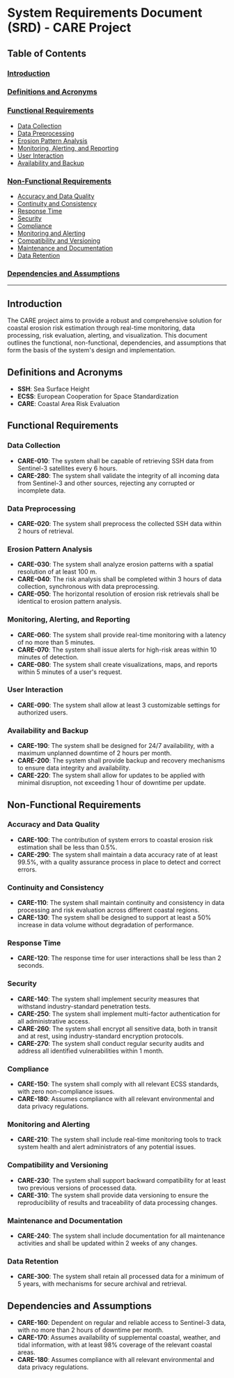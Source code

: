 # System Requirements Document (SRD) - CARE Project

## Table of Contents

### [Introduction](#introduction)

### [Definitions and Acronyms](#definitions-and-acronyms)

### [Functional Requirements](#functional-requirements)

- [Data Collection](#data-collection)
- [Data Preprocessing](#data-preprocessing)
- [Erosion Pattern Analysis](#erosion-pattern-analysis)
- [Monitoring, Alerting, and Reporting](#monitoring-alerting-and-reporting)
- [User Interaction](#user-interaction)
- [Availability and Backup](#availability-and-backup)

### [Non-Functional Requirements](#non-functional-requirements)

- [Accuracy and Data Quality](#accuracy-and-data-quality)
- [Continuity and Consistency](#continuity-and-consistency)
- [Response Time](#response-time)
- [Security](#security)
- [Compliance](#compliance)
- [Monitoring and Alerting](#monitoring-and-alerting)
- [Compatibility and Versioning](#compatibility-and-versioning)
- [Maintenance and Documentation](#maintenance-and-documentation)
- [Data Retention](#data-retention)

### [Dependencies and Assumptions](#dependencies-and-assumptions)

---

## Introduction

The CARE project aims to provide a robust and comprehensive solution for coastal erosion risk estimation through real-time monitoring, data processing, risk evaluation, alerting, and visualization. This document outlines the functional, non-functional, dependencies, and assumptions that form the basis of the system's design and implementation.

## Definitions and Acronyms

- **SSH**: Sea Surface Height
- **ECSS**: European Cooperation for Space Standardization
- **CARE**: Coastal Area Risk Evaluation

## Functional Requirements

### Data Collection

- **CARE-010**: The system shall be capable of retrieving SSH data from Sentinel-3 satellites every 6 hours.
- **CARE-280**: The system shall validate the integrity of all incoming data from Sentinel-3 and other sources, rejecting any corrupted or incomplete data.

### Data Preprocessing

- **CARE-020**: The system shall preprocess the collected SSH data within 2 hours of retrieval.

### Erosion Pattern Analysis

- **CARE-030**: The system shall analyze erosion patterns with a spatial resolution of at least 100 m.
- **CARE-040**: The risk analysis shall be completed within 3 hours of data collection, synchronous with data preprocessing.
- **CARE-050**: The horizontal resolution of erosion risk retrievals shall be identical to erosion pattern analysis.

### Monitoring, Alerting, and Reporting

- **CARE-060**: The system shall provide real-time monitoring with a latency of no more than 5 minutes.
- **CARE-070**: The system shall issue alerts for high-risk areas within 10 minutes of detection.
- **CARE-080**: The system shall create visualizations, maps, and reports within 5 minutes of a user's request.

### User Interaction

- **CARE-090**: The system shall allow at least 3 customizable settings for authorized users.

### Availability and Backup

- **CARE-190**: The system shall be designed for 24/7 availability, with a maximum unplanned downtime of 2 hours per month.
- **CARE-200**: The system shall provide backup and recovery mechanisms to ensure data integrity and availability.
- **CARE-220**: The system shall allow for updates to be applied with minimal disruption, not exceeding 1 hour of downtime per update.

## Non-Functional Requirements

### Accuracy and Data Quality

- **CARE-100**: The contribution of system errors to coastal erosion risk estimation shall be less than 0.5%.
- **CARE-290**: The system shall maintain a data accuracy rate of at least 99.5%, with a quality assurance process in place to detect and correct errors.

### Continuity and Consistency

- **CARE-110**: The system shall maintain continuity and consistency in data processing and risk evaluation across different coastal regions.
- **CARE-130**: The system shall be designed to support at least a 50% increase in data volume without degradation of performance.

### Response Time

- **CARE-120**: The response time for user interactions shall be less than 2 seconds.

### Security

- **CARE-140**: The system shall implement security measures that withstand industry-standard penetration tests.
- **CARE-250**: The system shall implement multi-factor authentication for all administrative access.
- **CARE-260**: The system shall encrypt all sensitive data, both in transit and at rest, using industry-standard encryption protocols.
- **CARE-270**: The system shall conduct regular security audits and address all identified vulnerabilities within 1 month.

### Compliance

- **CARE-150**: The system shall comply with all relevant ECSS standards, with zero non-compliance issues.
- **CARE-180**: Assumes compliance with all relevant environmental and data privacy regulations.

### Monitoring and Alerting

- **CARE-210**: The system shall include real-time monitoring tools to track system health and alert administrators of any potential issues.

### Compatibility and Versioning

- **CARE-230**: The system shall support backward compatibility for at least two previous versions of processed data.
- **CARE-310**: The system shall provide data versioning to ensure the reproducibility of results and traceability of data processing changes.

### Maintenance and Documentation

- **CARE-240**: The system shall include documentation for all maintenance activities and shall be updated within 2 weeks of any changes.

### Data Retention

- **CARE-300**: The system shall retain all processed data for a minimum of 5 years, with mechanisms for secure archival and retrieval.

## Dependencies and Assumptions

- **CARE-160**: Dependent on regular and reliable access to Sentinel-3 data, with no more than 2 hours of downtime per month.
- **CARE-170**: Assumes availability of supplemental coastal, weather, and tidal information, with at least 98% coverage of the relevant coastal areas.
- **CARE-180**: Assumes compliance with all relevant environmental and data privacy regulations.
